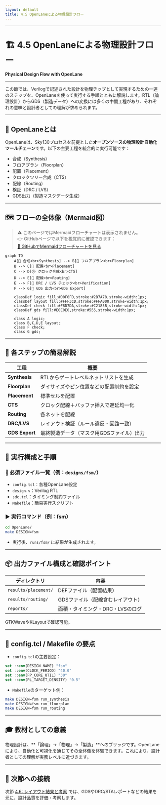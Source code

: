 ```yaml
---
layout: default
title: 4.5 OpenLaneによる物理設計フロー
---
```


---

# 🏗️ 4.5 OpenLaneによる物理設計フロー  
**Physical Design Flow with OpenLane**

---

この節では、Verilogで記述された設計を物理チップとして実現するための一連のステップを、OpenLaneを使って実行する手順とともに解説します。RTL（論理設計）からGDS（製造データ）への変換には多くの中間工程があり、それぞれの意味と設計者としての理解が求められます。

---

## 🔧 OpenLaneとは

OpenLaneは、Sky130プロセスを前提とした**オープンソースの物理設計自動化ツールチェーン**です。以下の主要工程を統合的に実行可能です：

- 合成（Synthesis）
- フロアプラン（Floorplan）
- 配置（Placement）
- クロックツリー合成（CTS）
- 配線（Routing）
- 検証（DRC / LVS）
- GDS出力（製造マスクデータ生成）

---

## 🗺️ フローの全体像（Mermaid図）

> ⚠️ このページではMermaidフローチャートは表示されません。  
> 👉 GitHubページで以下を視覚的に確認できます：  
> [📎 GitHubでMermaidフローチャートを見る](https://github.com/Samizo-AITL/Edusemi-v4x/blob/main/e_chapter4_poc_spec_and_design/4.5_physical_design_flow.md)

```mermaid
graph TD
    A[🔧 合成<br>Synthesis] --> B[📐 フロアプラン<br>Floorplan]
    B --> C[🧩 配置<br>Placement]
    C --> D[🕒 クロック合成<br>CTS]
    D --> E[🔀 配線<br>Routing]
    E --> F[🧪 DRC / LVS チェック<br>Verification]
    F --> G[💾 GDS 出力<br>GDS Export]

    classDef logic fill:#D0F0FD,stroke:#2B7A78,stroke-width:1px;
    classDef layout fill:#FFF3CD,stroke:#FFA000,stroke-width:1px;
    classDef check fill:#F8D7DA,stroke:#C2185B,stroke-width:1px;
    classDef gds fill:#E0E0E0,stroke:#555,stroke-width:1px;

    class A logic;
    class B,C,D,E layout;
    class F check;
    class G gds;
```

---

## 🔁 各ステップの簡易解説

| 工程 | 概要 |
|------|------|
| **Synthesis** | RTLからゲートレベルネットリストを生成 |
| **Floorplan** | ダイサイズやピン位置などの配置制約を設定 |
| **Placement** | 標準セルを配置 |
| **CTS** | クロック配線＋バッファ挿入で遅延均一化 |
| **Routing** | 各ネットを配線 |
| **DRC/LVS** | レイアウト検証（ルール違反・回路一致） |
| **GDS Export** | 最終製造データ（マスク用GDSファイル）出力 |

---

## 🧪 実行構成と手順

### 📁 必須ファイル一覧（例：`designs/fsm/`）

- `config.tcl`：各種OpenLane設定
- `design.v`：Verilog RTL
- `sdc.tcl`：タイミング制約ファイル
- `Makefile`：簡易実行スクリプト

### ▶ 実行コマンド（例：fsm）

```sh
cd OpenLane/
make DESIGN=fsm
```

- 実行後、`runs/fsm/` に結果が生成されます。

---

## 📦 出力ファイル構成と確認ポイント

| ディレクトリ | 内容 |
|--------------|------|
| `results/placement/` | DEFファイル（配置結果） |
| `results/routing/`   | GDSファイル（配線含むレイアウト） |
| `reports/`           | 面積・タイミング・DRC・LVSのログ |

GTKWaveやKLayoutで確認可能。

---

## 🧩 config.tcl / Makefile の要点

- `config.tcl`の主要設定：

```tcl
set ::env(DESIGN_NAME) "fsm"
set ::env(CLOCK_PERIOD) "40.0"
set ::env(FP_CORE_UTIL) "30"
set ::env(PL_TARGET_DENSITY) "0.5"
```

- `Makefile`のターゲット例：

```sh
make DESIGN=fsm run_synthesis
make DESIGN=fsm run_floorplan
make DESIGN=fsm run_routing
```

---

## 🎓 教材としての意義

物理設計は、**「論理」→「物理」→「製造」**へのブリッジです。OpenLaneにより、自動化と可視化を通じてその全体像を体験できます。これにより、設計者としての理解が実務レベルに近づきます。

---

## 🔗 次節への接続

次節 [4.6: レイアウト結果と考察](4.6_layout_result_and_discussion.md) では、GDSやDRC/STAレポートなどの結果を元に、設計品質を評価・考察します。
